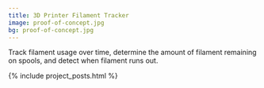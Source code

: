 ```yaml
---
title: 3D Printer Filament Tracker
image: proof-of-concept.jpg
bg: proof-of-concept.jpg
---
```


Track filament usage over time, determine the amount of filament remaining on spools, and detect when filament runs out.

{% include project_posts.html %}
